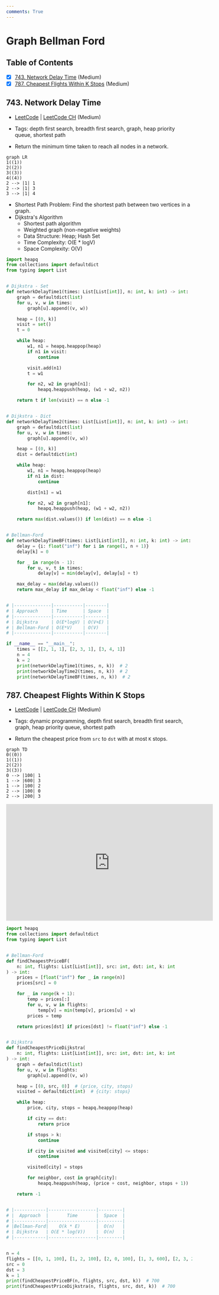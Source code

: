 ```yaml
---
comments: True
---
```


# Graph Bellman Ford

## Table of Contents

- [x] [743. Network Delay Time](https://leetcode.cn/problems/network-delay-time/) (Medium)
- [x] [787. Cheapest Flights Within K Stops](https://leetcode.cn/problems/cheapest-flights-within-k-stops/) (Medium)

## 743. Network Delay Time

-   [LeetCode](https://leetcode.com/problems/network-delay-time/) | [LeetCode CH](https://leetcode.cn/problems/network-delay-time/) (Medium)

-   Tags: depth first search, breadth first search, graph, heap priority queue, shortest path
-   Return the minimum time taken to reach all nodes in a network.

```mermaid
graph LR
1((1))
2((2))
3((3))
4((4))
2 --> |1| 1
2 --> |1| 3
3 --> |1| 4
```

-   Shortest Path Problem: Find the shortest path between two vertices in a graph.
-   Dijkstra's Algorithm
    -   Shortest path algorithm
    -   Weighted graph (non-negative weights)
    -   Data Structure: Heap; Hash Set
    -   Time Complexity: O(E * logV)
    -   Space Complexity: O(V)

```python title="743. Network Delay Time - Python Solution"
import heapq
from collections import defaultdict
from typing import List


# Dijkstra - Set
def networkDelayTime1(times: List[List[int]], n: int, k: int) -> int:
    graph = defaultdict(list)
    for u, v, w in times:
        graph[u].append((v, w))

    heap = [(0, k)]
    visit = set()
    t = 0

    while heap:
        w1, n1 = heapq.heappop(heap)
        if n1 in visit:
            continue

        visit.add(n1)
        t = w1

        for n2, w2 in graph[n1]:
            heapq.heappush(heap, (w1 + w2, n2))

    return t if len(visit) == n else -1


# Dijkstra - Dict
def networkDelayTime2(times: List[List[int]], n: int, k: int) -> int:
    graph = defaultdict(list)
    for u, v, w in times:
        graph[u].append((v, w))

    heap = [(0, k)]
    dist = defaultdict(int)

    while heap:
        w1, n1 = heapq.heappop(heap)
        if n1 in dist:
            continue

        dist[n1] = w1

        for n2, w2 in graph[n1]:
            heapq.heappush(heap, (w1 + w2, n2))

    return max(dist.values()) if len(dist) == n else -1


# Bellman-Ford
def networkDelayTimeBF(times: List[List[int]], n: int, k: int) -> int:
    delay = {i: float("inf") for i in range(1, n + 1)}
    delay[k] = 0

    for _ in range(n - 1):
        for u, v, t in times:
            delay[v] = min(delay[v], delay[u] + t)

    max_delay = max(delay.values())
    return max_delay if max_delay < float("inf") else -1


# |--------------|-----------|--------|
# | Approach     | Time      | Space  |
# |--------------|-----------|--------|
# | Dijkstra     | O(E*logV) | O(V+E) |
# | Bellman-Ford | O(E*V)    | O(V)   |
# |--------------|-----------|--------|

if __name__ == "__main__":
    times = [[2, 1, 1], [2, 3, 1], [3, 4, 1]]
    n = 4
    k = 2
    print(networkDelayTime1(times, n, k))  # 2
    print(networkDelayTime2(times, n, k))  # 2
    print(networkDelayTimeBF(times, n, k))  # 2

```

## 787. Cheapest Flights Within K Stops

-   [LeetCode](https://leetcode.com/problems/cheapest-flights-within-k-stops/) | [LeetCode CH](https://leetcode.cn/problems/cheapest-flights-within-k-stops/) (Medium)

-   Tags: dynamic programming, depth first search, breadth first search, graph, heap priority queue, shortest path
-   Return the cheapest price from `src` to `dst` with at most `K` stops.

```mermaid
graph TD
0((0))
1((1))
2((2))
3((3))
0 --> |100| 1
1 --> |600| 3
1 --> |100| 2
2 --> |100| 0
2 --> |200| 3
```

<iframe width="560" height="315" src="https://www.youtube.com/embed/5eIK3zUdYmE?si=aBR0VbHXTgNuVlGz" title="YouTube video player" frameborder="0" allow="accelerometer; autoplay; clipboard-write; encrypted-media; gyroscope; picture-in-picture; web-share" referrerpolicy="strict-origin-when-cross-origin" allowfullscreen></iframe>

```python title="787. Cheapest Flights Within K Stops - Python Solution"
import heapq
from collections import defaultdict
from typing import List


# Bellman-Ford
def findCheapestPriceBF(
    n: int, flights: List[List[int]], src: int, dst: int, k: int
) -> int:
    prices = [float("inf") for _ in range(n)]
    prices[src] = 0

    for _ in range(k + 1):
        temp = prices[:]
        for u, v, w in flights:
            temp[v] = min(temp[v], prices[u] + w)
        prices = temp

    return prices[dst] if prices[dst] != float("inf") else -1


# Dijkstra
def findCheapestPriceDijkstra(
    n: int, flights: List[List[int]], src: int, dst: int, k: int
) -> int:
    graph = defaultdict(list)
    for u, v, w in flights:
        graph[u].append((v, w))

    heap = [(0, src, 0)]  # (price, city, stops)
    visited = defaultdict(int)  # {city: stops}

    while heap:
        price, city, stops = heapq.heappop(heap)

        if city == dst:
            return price

        if stops > k:
            continue

        if city in visited and visited[city] <= stops:
            continue

        visited[city] = stops

        for neighbor, cost in graph[city]:
            heapq.heappush(heap, (price + cost, neighbor, stops + 1))

    return -1


# |------------|------------------|---------|
# |  Approach  |       Time       |  Space  |
# |------------|------------------|---------|
# |Bellman-Ford|    O(k * E)      |  O(n)   |
# | Dijkstra   | O(E * log(V))    |  O(n)   |
# |------------|------------------|---------|


n = 4
flights = [[0, 1, 100], [1, 2, 100], [2, 0, 100], [1, 3, 600], [2, 3, 200]]
src = 0
dst = 3
k = 1
print(findCheapestPriceBF(n, flights, src, dst, k))  # 700
print(findCheapestPriceDijkstra(n, flights, src, dst, k))  # 700

```

